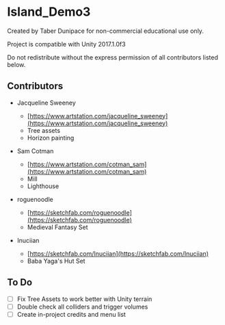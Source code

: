 # Island_Demo3

Created by Taber Dunipace for non-commercial educational use only.

Project is compatible with Unity 2017.1.0f3

Do not redistribute without the express permission of all contributors listed below.

## Contributors
* Jacqueline Sweeney
  - [https://www.artstation.com/jacqueline_sweeney](https://www.artstation.com/jacqueline_sweeney)
  - Tree assets
  - Horizon painting

* Sam Cotman
  - [https://www.artstation.com/cotman_sam](https://www.artstation.com/cotman_sam)
  - Mill
  - Lighthouse

* roguenoodle
  - [https://sketchfab.com/roguenoodle](https://sketchfab.com/roguenoodle)
  - Medieval Fantasy Set

* Inuciian
  - [https://sketchfab.com/Inuciian](https://sketchfab.com/Inuciian)
  - Baba Yaga's Hut Set
  
## To Do
- [ ] Fix Tree Assets to work better with Unity terrain
- [ ] Double check all colliders and trigger volumes
- [ ] Create in-project credits and menu list

